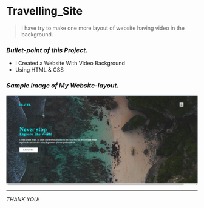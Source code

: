 # **Travelling_Site**
>I have try to make one more layout of website having video in the background.

### *Bullet-point of this Project.*

* I Created a Website With Video Background 
* Using HTML & CSS

### *Sample Image of My Website-layout.*

<img align="center" src="Readme_images/pic-1.png">

***

*THANK YOU!*
